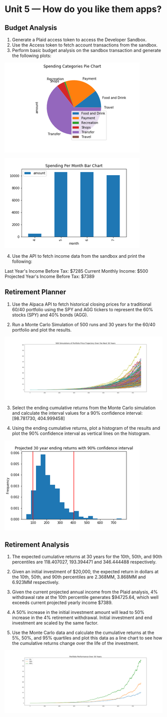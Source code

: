 # Unit 5 — How do you like them apps?

## Budget Analysis

1. Generate a Plaid access token to access the Developer Sandbox.
2. Use the Access token to fetch account transactions from the sandbox. 
3. Perform basic budget analysis on the sandbox transaction and generate the following plots:

![markdown-image1](piechart.png)

![markdown-image2](barchart.png)

4. Use the API to fetch income data from the sandbox and print the following:

Last Year's Income Before Tax: $7285
Current Monthly Income: $500
Projected Year's Income Before Tax: $7389

## Retirement Planner

1. Use the Alpaca API to fetch historical closing prices for a traditional 60/40 portfolio using the SPY and AGG tickers to represent the 60% stocks (SPY) and 40% bonds (AGG).

2. Run a Monte Carlo Simulation of 500 runs and 30 years for the 60/40 portfolio and plot the results.

![markdown-image3](portfolio_cumulative_returns.png)

3. Select the ending cumulative returns from the Monte Carlo simulation and calculate the interval values for a 90% confidence interval: [98.781730, 404.999458]

4. Using the ending cumulative returns, plot a histogram of the results and plot the 90% confidence interval as vertical lines on the histogram.

![markdown-image4](Portfolio_90CI.png)


## Retirement Analysis

1. The expected cumulative returns at 30 years for the 10th, 50th, and 90th percentiles are 118.407027, 193.394471 and 346.444488 respectively. 

2. Given an initial investment of $20,000, the expected return in dollars at the 10th, 50th, and 90th percentiles are 2.368MM, 3.868MM and 6.923MM respectively. 

3. Given the current projected annual income from the Plaid analysis, 4% withdrawal rate at the 10th percentile generates $94725.64, which well exceeds current projected yearly income $7389. 

4. A 50% increase in the initial investment amount will lead to 50% increase in the 4% retirement withdrawal. Initial investment and end investment are scaled by the same factor. 

5. Use the Monte Carlo data and calculate the cumulative returns at the 5%, 50%, and 95% quartiles and plot this data as a line chart to see how the cumulative returns change over the life of the investment.

![markdown-image5](Portfolio_perf.png)


